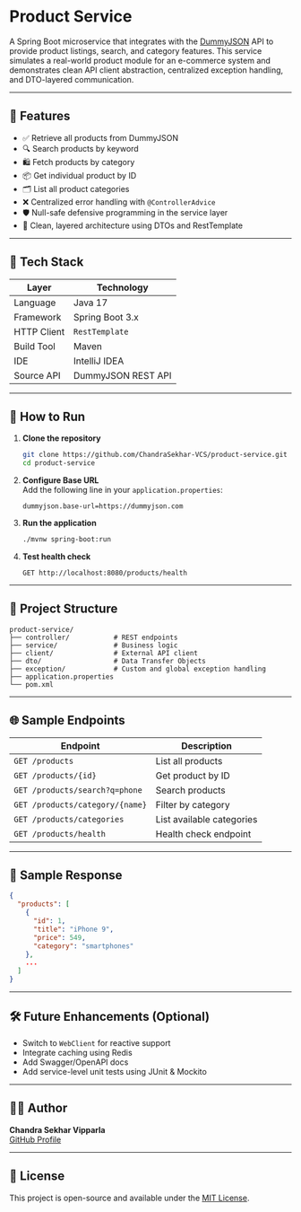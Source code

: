 # Product Service

A Spring Boot microservice that integrates with the [DummyJSON](https://dummyjson.com/products) API to provide product listings, search, and category features. This service simulates a real-world product module for an e-commerce system and demonstrates clean API client abstraction, centralized exception handling, and DTO-layered communication.

---

## 🚀 Features

- ✅ Retrieve all products from DummyJSON
- 🔍 Search products by keyword
- 🛍️ Fetch products by category
- 📦 Get individual product by ID
- 🗂️ List all product categories
- ❌ Centralized error handling with `@ControllerAdvice`
- 🛡️ Null-safe defensive programming in the service layer
- 🧼 Clean, layered architecture using DTOs and RestTemplate

---

## 🧱 Tech Stack

| Layer         | Technology                |
|---------------|---------------------------|
| Language      | Java 17                   |
| Framework     | Spring Boot 3.x           |
| HTTP Client   | `RestTemplate`            |
| Build Tool    | Maven                     |
| IDE           | IntelliJ IDEA             |
| Source API    | DummyJSON REST API        |

---

## 🔧 How to Run

1. **Clone the repository**
   ```bash
   git clone https://github.com/ChandraSekhar-VCS/product-service.git
   cd product-service
   ```

2. **Configure Base URL**  
   Add the following line in your `application.properties`:
   ```properties
   dummyjson.base-url=https://dummyjson.com
   ```

3. **Run the application**
   ```bash
   ./mvnw spring-boot:run
   ```

4. **Test health check**
   ```
   GET http://localhost:8080/products/health
   ```

---

## 📁 Project Structure

```
product-service/
├── controller/           # REST endpoints
├── service/              # Business logic
├── client/               # External API client
├── dto/                  # Data Transfer Objects
├── exception/            # Custom and global exception handling
├── application.properties
└── pom.xml
```

---

## 🌐 Sample Endpoints

| Endpoint                                 | Description                     |
|------------------------------------------|---------------------------------|
| `GET /products`                          | List all products               |
| `GET /products/{id}`                     | Get product by ID               |
| `GET /products/search?q=phone`           | Search products                 |
| `GET /products/category/{name}`          | Filter by category              |
| `GET /products/categories`               | List available categories       |
| `GET /products/health`                   | Health check endpoint           |

---

## 🧪 Sample Response

```json
{
  "products": [
    {
      "id": 1,
      "title": "iPhone 9",
      "price": 549,
      "category": "smartphones"
    },
    ...
  ]
}
```

---

## 🛠️ Future Enhancements (Optional)

- Switch to `WebClient` for reactive support
- Integrate caching using Redis
- Add Swagger/OpenAPI docs
- Add service-level unit tests using JUnit & Mockito

---

## 🧑‍💻 Author

**Chandra Sekhar Vipparla**  
[GitHub Profile](https://github.com/ChandraSekhar-VCS)

---

## 📄 License

This project is open-source and available under the [MIT License](LICENSE).
